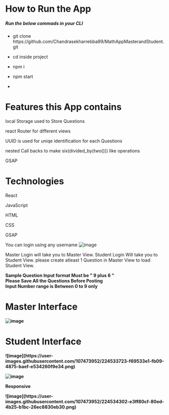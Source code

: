 
<h1>How to Run the App</h1>
<h5>Run the below commads in your CLI</h5>
<ul>
<li><p>git clone https://github.com/Chandrasekharrebba99/MathAppMasterandStudent.git </p></li>
<li>cd inside project</li>
<li><p>npm i </p></li>
<li><p>npm start</p><li>
</ul>





<h1>Features this App contains</h1>
<p>local Storage used to Store Questions</p>
<p>react Router for different views</p>
<p>UUID is used for uniqe identification for each Questions</p>
<p>nested Call backs to make six(divided_by(two())) like operations </p>
<p>GSAP</p>

<h1>Technologies</h1>
<p>React</p>
<p>JavaScript</p>
<p>HTML</p>
<p>CSS</p>
<p>GSAP</p>

You can login using any username
![image](https://user-images.githubusercontent.com/107473952/224496493-81a154ee-1099-4670-974a-471fa927d55c.png)

Master Login will take you to Master View. Student Login Will take you to Student View. 
please create atleast 1 Question in Master View to load Student View.

<Strong>Sample Question Input format Must be  " 9 plus 6 "</Strong>
</br>
<Strong>Please Save All the Questions Before Posting</Strog>
</br>
<Strong>Input Number range is Between 0 to 9 only</Strong>
<h1>Master Interface</h1>

![image](https://user-images.githubusercontent.com/107473952/224533648-19122202-18fe-4ddc-847c-79f26c3f3174.png)
<h1>Student Interface</h1>
![image](https://user-images.githubusercontent.com/107473952/224533723-f69533e1-fb09-4875-baef-e534260f9e34.png)

![image](https://user-images.githubusercontent.com/107473952/224533763-caf69779-f428-484f-916d-e600a8f05fe3.png)
<p>Responsive</p>
![image](https://user-images.githubusercontent.com/107473952/224534302-e3ff80cf-80ed-4b25-b1bc-26ec8830eb30.png)



